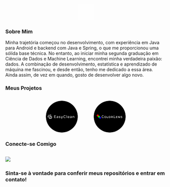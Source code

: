 <style>
@keyframes fadeInOut {
  0%, 100% {
    opacity: 1;
  }
  50% {
    opacity: 0;
  }
}

.logo {
  width: 50px;
  animation: fadeInOut 2s infinite;
}

@keyframes lightSweep {
  0% {
    box-shadow: 0 0 5px 5px rgba(255, 255, 255, 0.2);
  }
  50% {
    box-shadow: 0 0 10px 10px rgba(255, 255, 255, 0.8);
  }
  100% {
    box-shadow: 0 0 5px 5px rgba(255, 255, 255, 0.2);
  }
}

.project-img {
  width: 100px;
  border-radius: 50%;
  animation: lightSweep 3s infinite;
}
</style>

<div align="center">
  <img src="logo.png" alt="alt text" class="logo"/>
</div>

### Sobre Mim
Minha trajetória começou no desenvolvimento, com experiência em Java para Android e backend com Java e Spring, o que me proporcionou uma sólida base técnica. No entanto, ao iniciar minha segunda graduação em Ciência de Dados e Machine Learning, encontrei minha verdadeira paixão: dados. A combinação de desenvolvimento, estatística e aprendizado de máquina me fascinou, e desde então, tenho me dedicado a essa área. Ainda assim, de vez em quando, gosto de desenvolver algo novo.

### Meus Projetos

<div style="margin-bottom: 30px;"></div>

<div style="display: flex; justify-content: center; gap: 50px;">
  <a href="https://github.com/ggmsbsb/EasyClean">
    <img src="easyclean.png" alt="alt text" class="project-img"/>
  </a>
  <a href="https://github.com/ggmsbsb/ColorLens">
    <img src="colorlens.png" alt="alt text" class="project-img"/>
  </a>
</div>

### Conecte-se Comigo
<div style="margin-bottom: 30px;"></div>

<div align="left">
  <a href="https://www.linkedin.com/in/guibesb">
    <img src="https://img.shields.io/badge/LinkedIn-0077B5?style=for-the-badge&logo=linkedin&logoColor=white" />
  </a>
</div>

### Sinta-se à vontade para conferir meus repositórios e entrar em contato!